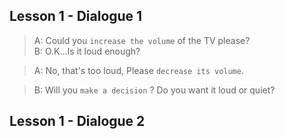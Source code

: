 ## Lesson 1 - Dialogue 1

> A: Could you `increase the volume` of the TV please?  
> B: O.K...Is it loud enough?  

> A: No, that's too loud, Please `decrease its volume`.  

> B: Will you `make a decision` ? Do you want it loud or quiet?


## Lesson 1 - Dialogue 2
